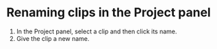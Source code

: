 # Renaming clips in the Project panel

1. In the Project panel, select a clip and then click its name.
2. Give the clip a new name.

